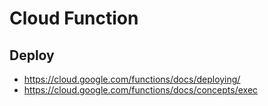 # Cloud Function

## Deploy

- https://cloud.google.com/functions/docs/deploying/
- https://cloud.google.com/functions/docs/concepts/exec